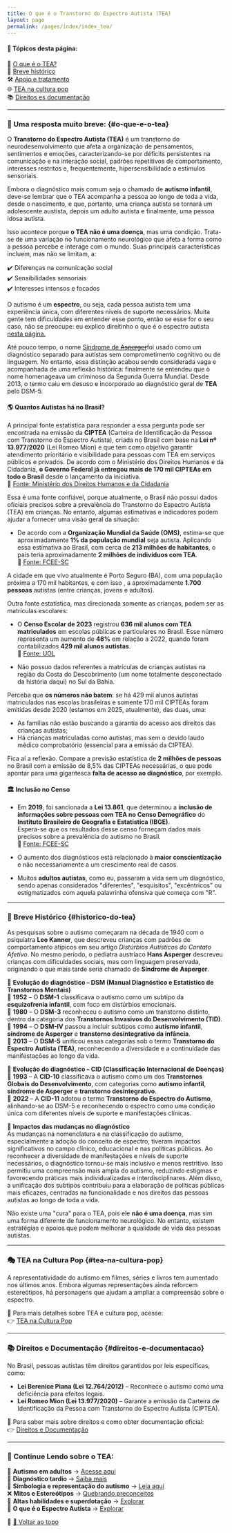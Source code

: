 ```yaml
---
title: O que é o Transtorno do Espectro Autista (TEA)
layout: page
permalink: /pages/index/index_tea/
---
```


#### 📌 Tópicos desta página:
📖 [O que é o TEA?](#o-que-e-o-tea)  
📜 [Breve histórico](#historico-do-tea)  
🛠️ [Apoio e tratamento](#apoio-e-tratamento)  
🌐 [TEA na cultura pop](#tea-na-cultura-pop)  
📚 [Direitos es documentação](#direitos-e-documentacao)  

---

### 🧩 Uma resposta muito breve: {#o-que-e-o-tea}


O **Transtorno do Espectro Autista (TEA)** é um transtorno do neurodesenvolvimento que afeta a organização de pensamentos, sentimentos e emoções, caracterizando-se por déficits persistentes na comunicação e na interação social, padrões repetitivos de comportamento, interesses restritos e, frequentemente, hipersensibilidade a estímulos sensoriais.  

Embora o diagnóstico mais comum seja o chamado de **autismo infantil**, deve-se lembrar que o TEA acompanha a pessoa ao longo de toda a vida, desde o nascimento, e que, portanto, uma criança autista se tornará um adolescente austista, depois um adulto autista e finalmente, uma pessoa idosa autista.

Isso acontece porque **o TEA não é uma doença**, mas uma condição. Trata-se de uma variação no funcionamento neurológico que afeta a forma como a pessoa percebe e interage com o mundo. Suas principais características incluem, mas não se limitam, a:

✔️ Diferenças na comunicação social  
✔️ Sensibilidades sensoriais  
✔️ Interesses intensos e focados  

O autismo é um **espectro**, ou seja, cada pessoa autista tem uma experiência única, com diferentes níveis de suporte necessários. Muita gente tem dificuldades em entender esse ponto, então se esse for  o seu caso, não se preocupe: eu explico direitinho o que é o espectro autista [nesta página.](/pages/autismo/espectro.html)

Até pouco tempo, o nome [Síndrome de ~~Asperger~~](/pages/autismo/espectro.html)foi usado como um diagnóstico separado para autistas sem comprometimento cognitivo ou de linguagem. No entanto, essa distinção acabou sendo considerada vaga e acompanhada de uma reflexão histórica: finalmente se entendeu que o nome homenageava um criminoso da Segunda Guerra Mundial. Desde 2013, o termo caiu em desuso e incorporado ao diagnóstico geral de **TEA** pelo DSM-5.


#### 🌎 Quantos Autistas há no Brasil?

A principal fonte estatística para responder a essa pergunta pode ser encontrada na emissão da **CIPTEA** (Carteira de Identificação da Pessoa com Transtorno do Espectro Autista), criada no Brasil com base na **Lei nº 13.977/2020** (Lei Romeo Mion) e que tem como objetivo garantir atendimento prioritário e visibilidade para pessoas com TEA em serviços públicos e privados. De acordo com o Ministério dos Direitos Humanos e da Cidadania, **o Governo Federal já entregou mais de 170 mil CIPTEAs em todo o Brasil** desde o lançamento da iniciativa.  
  🔗 [Fonte: Ministério dos Direitos Humanos e da Cidadania](https://www.gov.br/mdh/pt-br/assuntos/noticias/governo-federal-entrega-mais-de-170-mil-carteiras-de-identificacao-da-pessoa-com-transtorno-do-espectro-autista-em-todo-o-pais)  

Essa é uma fonte confiável, porque atualmente, o Brasil não possui dados oficiais precisos sobre a prevalência do Transtorno do Espectro Autista (TEA) em crianças. No entanto, algumas estimativas e indicadores podem ajudar a fornecer uma visão geral da situação:  

- De acordo com a **Organização Mundial da Saúde (OMS)**, estima-se que aproximadamente **1% da população mundial** seja autista. Aplicando essa estimativa ao Brasil, com cerca de **213 milhões de habitantes**, o país teria aproximadamente **2 milhões de indivíduos com TEA**.  
  🔗 [Fonte: FCEE-SC](https://www.fcee.sc.gov.br/portal-do-autismo/8-categoria-institucional/9999-dados?utm_source=chatgpt.com)

A cidade em que vivo atualmente é Porto Seguro (BA), com uma população próxima a 170 mil habitantes, e com  isso , a aproximadamente **1.700 pessoas** autistas (entre crianças, jovens e adultos).   


Outra fonte estatística, mas direcionada somente as crianças, podem ser as matrículas escolares:

- O **Censo Escolar de 2023** registrou **636 mil alunos com TEA matriculados** em escolas públicas e particulares no Brasil. Esse número representa um aumento de **48%** em relação a 2022, quando foram contabilizados **429 mil alunos autistas**.  
  🔗 [Fonte: UOL](https://www.uol.com.br/vivabem/noticias/redacao/2024/04/02/numero-de-alunos-com-autismo-matriculados-nas-escolas-do-brasil-cresceu-48.htm?utm_source=chatgpt.com)  

- Não possuo dados referentes a matrículas de crianças autistas na região da Costa do Descobrimento (um nome totalmente desconectado da história daqui) no Sul da Bahia.


Perceba que **os números não batem**: se há 429 mil alunos autistas matriculados nas escolas brasileiras e somente 170 mil CIPTEAs foram emitidas desde 2020 (estamos em 2025, atualmente), das duas, uma:

- As famílias não estão buscando a garantia do acesso aos direitos das crianças autistas;
- Há crianças matriculadas como autistas, mas sem o devido laudo médico comprobatório (essencial para a emissão da CIPTEA).

Fica aí a reflexão. Compare a previsão estatística de **2 milhões de pessoas** no Brasil com a emissão de 8,5% das CIPTEAs necessárias, o que pode apontar para uma gigantesca **falta de acesso ao diagnóstico**, por exemplo.

#### 🏛️ Inclusão no Censo  

- Em **2019**, foi sancionada a **Lei 13.861**, que determinou a **inclusão de informações sobre pessoas com TEA no Censo Demográfico** do **Instituto Brasileiro de Geografia e Estatística (IBGE)**.  
  Espera-se que os resultados desse censo forneçam dados mais precisos sobre a prevalência do autismo no Brasil.  
  🔗 [Fonte: FCEE-SC](https://www.fcee.sc.gov.br/portal-do-autismo/8-categoria-institucional/9999-dados?utm_source=chatgpt.com)  

- O aumento dos diagnósticos está relacionado à **maior conscientização** e não necessariamente a um crescimento real de casos.  
- Muitos **adultos autistas**, como eu,  passaram a vida sem um diagnóstico, sendo apenas considerados "diferentes", "esquisitos", "excêntricos" ou estigmatizados com aquela palavrinha ofensiva que começa com "R".  


---

### 📜 Breve Histórico {#historico-do-tea}

As pesquisas sobre o autismo começaram na década de 1940 com o psiquiatra **Leo Kanner**, que descreveu crianças com padrões de comportamento atípicos em seu artigo *Distúrbios Autísticos do Contato Afetivo*. No mesmo período, o pediatra austríaco **Hans Asperger** descreveu crianças com dificuldades sociais, mas com linguagem preservada, originando o que mais tarde seria chamado de **Síndrome de Asperger**.  

📌 **Evolução do diagnóstico – DSM (Manual Diagnóstico e Estatístico de Transtornos Mentais)**  
📅 **1952** – O **DSM-1** classificava o autismo como um subtipo da **esquizofrenia infantil**, com foco em distúrbios emocionais.  
📅 **1980** – O **DSM-3** reconheceu o autismo como um transtorno distinto, dentro da categoria dos **Transtornos Invasivos do Desenvolvimento (TID)**.  
📅 **1994** – O **DSM-IV** passou a incluir subtipos como **autismo infantil**, **síndrome de Asperger** e **transtorno desintegrativo da infância**.  
📅 **2013** – O **DSM-5** unificou essas categorias sob o termo **Transtorno do Espectro Autista (TEA)**, reconhecendo a diversidade e a continuidade das manifestações ao longo da vida.  

📌 **Evolução do diagnóstico – CID (Classificação Internacional de Doenças)**  
📅 **1993** – A **CID-10** classificava o autismo como um dos **Transtornos Globais do Desenvolvimento**, com categorias como **autismo infantil**, **síndrome de Asperger** e **transtorno desintegrativo**.  
📅 **2022** – A **CID-11** adotou o termo **Transtorno do Espectro do Autismo**, alinhando-se ao DSM-5 e reconhecendo o espectro como uma condição única com diferentes níveis de suporte e manifestações clínicas.  

📌 **Impactos das mudanças no diagnóstico**  
As mudanças na nomenclatura e na classificação do autismo, especialmente a adoção do conceito de espectro, tiveram impactos significativos no campo clínico, educacional e nas políticas públicas. Ao reconhecer a diversidade de manifestações e níveis de suporte necessários, o diagnóstico tornou-se mais inclusivo e menos restritivo. Isso permitiu uma compreensão mais ampla do autismo, reduzindo estigmas e favorecendo práticas mais individualizadas e interdisciplinares. Além disso, a unificação dos subtipos contribuiu para a elaboração de políticas públicas mais eficazes, centradas na funcionalidade e nos direitos das pessoas autistas ao longo de toda a vida.

Não existe uma "cura" para o TEA, pois ele **não é uma doença**, mas sim uma forma diferente de funcionamento neurológico. No entanto, existem estratégias e apoios que podem melhorar a qualidade de vida das pessoas autistas.


---

### 🎭 TEA na Cultura Pop {#tea-na-cultura-pop}

A representatividade do autismo em filmes, séries e livros tem aumentado nos últimos anos. Embora algumas representações ainda reforcem estereótipos, há personagens que ajudam a ampliar a compreensão sobre o espectro.

📌 Para mais detalhes sobre TEA e cultura pop, acesse:  
👉 [TEA na Cultura Pop](/pages/autismo/namidia.html)  

---

### 📚 Direitos e Documentação {#direitos-e-documentacao}

No Brasil, pessoas autistas têm direitos garantidos por leis específicas, como:  

- **Lei Berenice Piana (Lei 12.764/2012)** – Reconhece o autismo como uma deficiência para efeitos legais.  
- **Lei Romeo Mion (Lei 13.977/2020)** – Garante a emissão da Carteira de Identificação da Pessoa com Transtorno do Espectro Autista (CIPTEA).  

📌 Para saber mais sobre direitos e como obter documentação oficial:  
👉 [Direitos e Documentação](/pages/autismo/direitos.html)  

---

### 🔎 Continue Lendo sobre o TEA:  

🧩 **Autismo em adultos** → [Acesse aqui](/pages/autismo/teadultos.html)  
📌 **Diagnóstico tardio** → [Saiba mais](/pages/autismo/diagnosticotardio.html)  
🎨 **Simbologia e representação do autismo** → [Leia aqui](/pages/autismo/identificadao.html)  
❌ **Mitos e Estereótipos** → [Quebrando preconceitos](/pages/autismo/mitos.html)  
🌟 **Altas habilidades e superdotação** → [Explorar](/pages/autismo/habilidades.html)  
🌟 **O que é o Espectro Autista** → [Explorar](/pages/autismo/espectro.html)

📌 [🔼 Voltar ao topo](#top)
